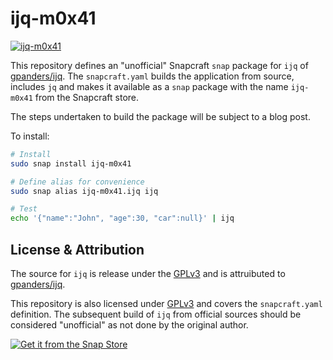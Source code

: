 # ijq-m0x41

[![ijq-m0x41](https://snapcraft.io/ijq-m0x41/badge.svg)](https://snapcraft.io/ijq-m0x41)

This repository defines an "unofficial" Snapcraft `snap` package for `ijq` of [gpanders/ijq](https://sr.ht/~gpanders/ijq/). The `snapcraft.yaml` builds the application from source, includes `jq` and makes it available as a `snap` package with the name `ijq-m0x41` from the Snapcraft store.

The steps undertaken to build the package will be subject to a blog post.

To install:

```bash
# Install
sudo snap install ijq-m0x41

# Define alias for convenience
sudo snap alias ijq-m0x41.ijq ijq

# Test
echo '{"name":"John", "age":30, "car":null}' | ijq
```

## License & Attribution

The source for `ijq` is release under the [GPLv3](https://git.sr.ht/~gpanders/ijq/tree/v1.0.0/item/README.md) and is attruibuted to [gpanders/ijq](https://sr.ht/~gpanders/ijq/).

This repository is also licensed under [GPLv3](https://www.gnu.org/licenses/gpl-3.0.en.html) and covers the `snapcraft.yaml` definition. The subsequent build of `ijq` from official sources should be considered "unofficial" as not done by the original author.

[![Get it from the Snap Store](https://snapcraft.io/static/images/badges/en/snap-store-black.svg)](https://snapcraft.io/ijq-m0x41)
